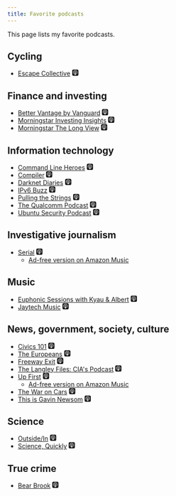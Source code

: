 ```yaml
---
title: Favorite podcasts
---
```

This page lists my favorite podcasts.

## Cycling

* [Escape Collective](https://escapecollective.com/podcasts/)
  [<svg xmlns="http://www.w3.org/2000/svg" width="1em" height="1em" viewBox="0 0 24 24"><path fill="currentColor" d="M5.34 0A5.33 5.33 0 0 0 0 5.34v13.32A5.33 5.33 0 0 0 5.34 24h13.32A5.33 5.33 0 0 0 24 18.66V5.34A5.33 5.33 0 0 0 18.66 0zm6.525 2.568c2.336 0 4.448.902 6.056 2.587c1.224 1.272 1.912 2.619 2.264 4.392c.12.59.12 2.2.007 2.864a8.5 8.5 0 0 1-3.24 5.296c-.608.46-2.096 1.261-2.336 1.261c-.088 0-.096-.091-.056-.46c.072-.592.144-.715.48-.856c.536-.224 1.448-.874 2.008-1.435a7.64 7.64 0 0 0 2.008-3.536c.208-.824.184-2.656-.048-3.504c-.728-2.696-2.928-4.792-5.624-5.352c-.784-.16-2.208-.16-3 0c-2.728.56-4.984 2.76-5.672 5.528c-.184.752-.184 2.584 0 3.336c.456 1.832 1.64 3.512 3.192 4.512c.304.2.672.408.824.472c.336.144.408.264.472.856c.04.36.03.464-.056.464c-.056 0-.464-.176-.896-.384l-.04-.03c-2.472-1.216-4.056-3.274-4.632-6.012c-.144-.706-.168-2.392-.03-3.04c.36-1.74 1.048-3.1 2.192-4.304c1.648-1.737 3.768-2.656 6.128-2.656zm.134 2.81c.409.004.803.04 1.106.106c2.784.62 4.76 3.408 4.376 6.174c-.152 1.114-.536 2.03-1.216 2.88c-.336.43-1.152 1.15-1.296 1.15c-.023 0-.048-.272-.048-.603v-.605l.416-.496c1.568-1.878 1.456-4.502-.256-6.224c-.664-.67-1.432-1.064-2.424-1.246c-.64-.118-.776-.118-1.448-.008c-1.02.167-1.81.562-2.512 1.256c-1.72 1.704-1.832 4.342-.264 6.222l.413.496v.608c0 .336-.027.608-.06.608c-.03 0-.264-.16-.512-.36l-.034-.011c-.832-.664-1.568-1.842-1.872-2.997c-.184-.698-.184-2.024.008-2.72c.504-1.878 1.888-3.335 3.808-4.019c.41-.145 1.133-.22 1.814-.211zm-.13 2.99c.31 0 .62.06.844.178a2.17 2.17 0 0 1 1.04 1.259c.464 1.578-1.208 2.96-2.72 2.254h-.015c-.712-.331-1.096-.956-1.104-1.77c0-.733.408-1.371 1.112-1.745c.224-.117.534-.176.844-.176zm-.011 4.728c.988-.004 1.706.349 1.97.97c.198.464.124 1.932-.218 4.302c-.232 1.656-.36 2.074-.68 2.356c-.44.39-1.064.498-1.656.288h-.003c-.716-.257-.87-.605-1.164-2.644c-.341-2.37-.416-3.838-.218-4.302c.262-.616.974-.966 1.97-.97z"/></svg>](https://podcasts.apple.com/us/podcast/escape-collective/id1655210692)

## Finance and investing

* [Better Vantage by Vanguard](https://corporate.vanguard.com/content/corporatesite/us/en/corp/better-vantage.html)
  [<svg xmlns="http://www.w3.org/2000/svg" width="1em" height="1em" viewBox="0 0 24 24"><path fill="currentColor" d="M5.34 0A5.33 5.33 0 0 0 0 5.34v13.32A5.33 5.33 0 0 0 5.34 24h13.32A5.33 5.33 0 0 0 24 18.66V5.34A5.33 5.33 0 0 0 18.66 0zm6.525 2.568c2.336 0 4.448.902 6.056 2.587c1.224 1.272 1.912 2.619 2.264 4.392c.12.59.12 2.2.007 2.864a8.5 8.5 0 0 1-3.24 5.296c-.608.46-2.096 1.261-2.336 1.261c-.088 0-.096-.091-.056-.46c.072-.592.144-.715.48-.856c.536-.224 1.448-.874 2.008-1.435a7.64 7.64 0 0 0 2.008-3.536c.208-.824.184-2.656-.048-3.504c-.728-2.696-2.928-4.792-5.624-5.352c-.784-.16-2.208-.16-3 0c-2.728.56-4.984 2.76-5.672 5.528c-.184.752-.184 2.584 0 3.336c.456 1.832 1.64 3.512 3.192 4.512c.304.2.672.408.824.472c.336.144.408.264.472.856c.04.36.03.464-.056.464c-.056 0-.464-.176-.896-.384l-.04-.03c-2.472-1.216-4.056-3.274-4.632-6.012c-.144-.706-.168-2.392-.03-3.04c.36-1.74 1.048-3.1 2.192-4.304c1.648-1.737 3.768-2.656 6.128-2.656zm.134 2.81c.409.004.803.04 1.106.106c2.784.62 4.76 3.408 4.376 6.174c-.152 1.114-.536 2.03-1.216 2.88c-.336.43-1.152 1.15-1.296 1.15c-.023 0-.048-.272-.048-.603v-.605l.416-.496c1.568-1.878 1.456-4.502-.256-6.224c-.664-.67-1.432-1.064-2.424-1.246c-.64-.118-.776-.118-1.448-.008c-1.02.167-1.81.562-2.512 1.256c-1.72 1.704-1.832 4.342-.264 6.222l.413.496v.608c0 .336-.027.608-.06.608c-.03 0-.264-.16-.512-.36l-.034-.011c-.832-.664-1.568-1.842-1.872-2.997c-.184-.698-.184-2.024.008-2.72c.504-1.878 1.888-3.335 3.808-4.019c.41-.145 1.133-.22 1.814-.211zm-.13 2.99c.31 0 .62.06.844.178a2.17 2.17 0 0 1 1.04 1.259c.464 1.578-1.208 2.96-2.72 2.254h-.015c-.712-.331-1.096-.956-1.104-1.77c0-.733.408-1.371 1.112-1.745c.224-.117.534-.176.844-.176zm-.011 4.728c.988-.004 1.706.349 1.97.97c.198.464.124 1.932-.218 4.302c-.232 1.656-.36 2.074-.68 2.356c-.44.39-1.064.498-1.656.288h-.003c-.716-.257-.87-.605-1.164-2.644c-.341-2.37-.416-3.838-.218-4.302c.262-.616.974-.966 1.97-.97z"/></svg>](https://podcasts.apple.com/us/podcast/better-vantage-by-vanguard/id1834163410)
* [Morningstar Investing Insights](https://www.morningstar.com/podcasts/investing-insights?cid=774&elqcampaignid=8406)
  [<svg xmlns="http://www.w3.org/2000/svg" width="1em" height="1em" viewBox="0 0 24 24"><path fill="currentColor" d="M5.34 0A5.33 5.33 0 0 0 0 5.34v13.32A5.33 5.33 0 0 0 5.34 24h13.32A5.33 5.33 0 0 0 24 18.66V5.34A5.33 5.33 0 0 0 18.66 0zm6.525 2.568c2.336 0 4.448.902 6.056 2.587c1.224 1.272 1.912 2.619 2.264 4.392c.12.59.12 2.2.007 2.864a8.5 8.5 0 0 1-3.24 5.296c-.608.46-2.096 1.261-2.336 1.261c-.088 0-.096-.091-.056-.46c.072-.592.144-.715.48-.856c.536-.224 1.448-.874 2.008-1.435a7.64 7.64 0 0 0 2.008-3.536c.208-.824.184-2.656-.048-3.504c-.728-2.696-2.928-4.792-5.624-5.352c-.784-.16-2.208-.16-3 0c-2.728.56-4.984 2.76-5.672 5.528c-.184.752-.184 2.584 0 3.336c.456 1.832 1.64 3.512 3.192 4.512c.304.2.672.408.824.472c.336.144.408.264.472.856c.04.36.03.464-.056.464c-.056 0-.464-.176-.896-.384l-.04-.03c-2.472-1.216-4.056-3.274-4.632-6.012c-.144-.706-.168-2.392-.03-3.04c.36-1.74 1.048-3.1 2.192-4.304c1.648-1.737 3.768-2.656 6.128-2.656zm.134 2.81c.409.004.803.04 1.106.106c2.784.62 4.76 3.408 4.376 6.174c-.152 1.114-.536 2.03-1.216 2.88c-.336.43-1.152 1.15-1.296 1.15c-.023 0-.048-.272-.048-.603v-.605l.416-.496c1.568-1.878 1.456-4.502-.256-6.224c-.664-.67-1.432-1.064-2.424-1.246c-.64-.118-.776-.118-1.448-.008c-1.02.167-1.81.562-2.512 1.256c-1.72 1.704-1.832 4.342-.264 6.222l.413.496v.608c0 .336-.027.608-.06.608c-.03 0-.264-.16-.512-.36l-.034-.011c-.832-.664-1.568-1.842-1.872-2.997c-.184-.698-.184-2.024.008-2.72c.504-1.878 1.888-3.335 3.808-4.019c.41-.145 1.133-.22 1.814-.211zm-.13 2.99c.31 0 .62.06.844.178a2.17 2.17 0 0 1 1.04 1.259c.464 1.578-1.208 2.96-2.72 2.254h-.015c-.712-.331-1.096-.956-1.104-1.77c0-.733.408-1.371 1.112-1.745c.224-.117.534-.176.844-.176zm-.011 4.728c.988-.004 1.706.349 1.97.97c.198.464.124 1.932-.218 4.302c-.232 1.656-.36 2.074-.68 2.356c-.44.39-1.064.498-1.656.288h-.003c-.716-.257-.87-.605-1.164-2.644c-.341-2.37-.416-3.838-.218-4.302c.262-.616.974-.966 1.97-.97z"/></svg>](https://podcasts.apple.com/us/podcast/investing-insights/id278128007)
* [Morningstar The Long View](https://www.morningstar.com/podcasts/the-long-view)
  [<svg xmlns="http://www.w3.org/2000/svg" width="1em" height="1em" viewBox="0 0 24 24"><path fill="currentColor" d="M5.34 0A5.33 5.33 0 0 0 0 5.34v13.32A5.33 5.33 0 0 0 5.34 24h13.32A5.33 5.33 0 0 0 24 18.66V5.34A5.33 5.33 0 0 0 18.66 0zm6.525 2.568c2.336 0 4.448.902 6.056 2.587c1.224 1.272 1.912 2.619 2.264 4.392c.12.59.12 2.2.007 2.864a8.5 8.5 0 0 1-3.24 5.296c-.608.46-2.096 1.261-2.336 1.261c-.088 0-.096-.091-.056-.46c.072-.592.144-.715.48-.856c.536-.224 1.448-.874 2.008-1.435a7.64 7.64 0 0 0 2.008-3.536c.208-.824.184-2.656-.048-3.504c-.728-2.696-2.928-4.792-5.624-5.352c-.784-.16-2.208-.16-3 0c-2.728.56-4.984 2.76-5.672 5.528c-.184.752-.184 2.584 0 3.336c.456 1.832 1.64 3.512 3.192 4.512c.304.2.672.408.824.472c.336.144.408.264.472.856c.04.36.03.464-.056.464c-.056 0-.464-.176-.896-.384l-.04-.03c-2.472-1.216-4.056-3.274-4.632-6.012c-.144-.706-.168-2.392-.03-3.04c.36-1.74 1.048-3.1 2.192-4.304c1.648-1.737 3.768-2.656 6.128-2.656zm.134 2.81c.409.004.803.04 1.106.106c2.784.62 4.76 3.408 4.376 6.174c-.152 1.114-.536 2.03-1.216 2.88c-.336.43-1.152 1.15-1.296 1.15c-.023 0-.048-.272-.048-.603v-.605l.416-.496c1.568-1.878 1.456-4.502-.256-6.224c-.664-.67-1.432-1.064-2.424-1.246c-.64-.118-.776-.118-1.448-.008c-1.02.167-1.81.562-2.512 1.256c-1.72 1.704-1.832 4.342-.264 6.222l.413.496v.608c0 .336-.027.608-.06.608c-.03 0-.264-.16-.512-.36l-.034-.011c-.832-.664-1.568-1.842-1.872-2.997c-.184-.698-.184-2.024.008-2.72c.504-1.878 1.888-3.335 3.808-4.019c.41-.145 1.133-.22 1.814-.211zm-.13 2.99c.31 0 .62.06.844.178a2.17 2.17 0 0 1 1.04 1.259c.464 1.578-1.208 2.96-2.72 2.254h-.015c-.712-.331-1.096-.956-1.104-1.77c0-.733.408-1.371 1.112-1.745c.224-.117.534-.176.844-.176zm-.011 4.728c.988-.004 1.706.349 1.97.97c.198.464.124 1.932-.218 4.302c-.232 1.656-.36 2.074-.68 2.356c-.44.39-1.064.498-1.656.288h-.003c-.716-.257-.87-.605-1.164-2.644c-.341-2.37-.416-3.838-.218-4.302c.262-.616.974-.966 1.97-.97z"/></svg>](https://podcasts.apple.com/us/podcast/the-long-view/id1462214964)

## Information technology

* [Command Line Heroes](https://www.redhat.com/en/command-line-heroes)
  [<svg xmlns="http://www.w3.org/2000/svg" width="1em" height="1em" viewBox="0 0 24 24"><path fill="currentColor" d="M5.34 0A5.33 5.33 0 0 0 0 5.34v13.32A5.33 5.33 0 0 0 5.34 24h13.32A5.33 5.33 0 0 0 24 18.66V5.34A5.33 5.33 0 0 0 18.66 0zm6.525 2.568c2.336 0 4.448.902 6.056 2.587c1.224 1.272 1.912 2.619 2.264 4.392c.12.59.12 2.2.007 2.864a8.5 8.5 0 0 1-3.24 5.296c-.608.46-2.096 1.261-2.336 1.261c-.088 0-.096-.091-.056-.46c.072-.592.144-.715.48-.856c.536-.224 1.448-.874 2.008-1.435a7.64 7.64 0 0 0 2.008-3.536c.208-.824.184-2.656-.048-3.504c-.728-2.696-2.928-4.792-5.624-5.352c-.784-.16-2.208-.16-3 0c-2.728.56-4.984 2.76-5.672 5.528c-.184.752-.184 2.584 0 3.336c.456 1.832 1.64 3.512 3.192 4.512c.304.2.672.408.824.472c.336.144.408.264.472.856c.04.36.03.464-.056.464c-.056 0-.464-.176-.896-.384l-.04-.03c-2.472-1.216-4.056-3.274-4.632-6.012c-.144-.706-.168-2.392-.03-3.04c.36-1.74 1.048-3.1 2.192-4.304c1.648-1.737 3.768-2.656 6.128-2.656zm.134 2.81c.409.004.803.04 1.106.106c2.784.62 4.76 3.408 4.376 6.174c-.152 1.114-.536 2.03-1.216 2.88c-.336.43-1.152 1.15-1.296 1.15c-.023 0-.048-.272-.048-.603v-.605l.416-.496c1.568-1.878 1.456-4.502-.256-6.224c-.664-.67-1.432-1.064-2.424-1.246c-.64-.118-.776-.118-1.448-.008c-1.02.167-1.81.562-2.512 1.256c-1.72 1.704-1.832 4.342-.264 6.222l.413.496v.608c0 .336-.027.608-.06.608c-.03 0-.264-.16-.512-.36l-.034-.011c-.832-.664-1.568-1.842-1.872-2.997c-.184-.698-.184-2.024.008-2.72c.504-1.878 1.888-3.335 3.808-4.019c.41-.145 1.133-.22 1.814-.211zm-.13 2.99c.31 0 .62.06.844.178a2.17 2.17 0 0 1 1.04 1.259c.464 1.578-1.208 2.96-2.72 2.254h-.015c-.712-.331-1.096-.956-1.104-1.77c0-.733.408-1.371 1.112-1.745c.224-.117.534-.176.844-.176zm-.011 4.728c.988-.004 1.706.349 1.97.97c.198.464.124 1.932-.218 4.302c-.232 1.656-.36 2.074-.68 2.356c-.44.39-1.064.498-1.656.288h-.003c-.716-.257-.87-.605-1.164-2.644c-.341-2.37-.416-3.838-.218-4.302c.262-.616.974-.966 1.97-.97z"/></svg>](https://podcasts.apple.com/us/podcast/command-line-heroes/id1319947289)
* [Compiler](https://www.redhat.com/en/compiler-podcast)
  [<svg xmlns="http://www.w3.org/2000/svg" width="1em" height="1em" viewBox="0 0 24 24"><path fill="currentColor" d="M5.34 0A5.33 5.33 0 0 0 0 5.34v13.32A5.33 5.33 0 0 0 5.34 24h13.32A5.33 5.33 0 0 0 24 18.66V5.34A5.33 5.33 0 0 0 18.66 0zm6.525 2.568c2.336 0 4.448.902 6.056 2.587c1.224 1.272 1.912 2.619 2.264 4.392c.12.59.12 2.2.007 2.864a8.5 8.5 0 0 1-3.24 5.296c-.608.46-2.096 1.261-2.336 1.261c-.088 0-.096-.091-.056-.46c.072-.592.144-.715.48-.856c.536-.224 1.448-.874 2.008-1.435a7.64 7.64 0 0 0 2.008-3.536c.208-.824.184-2.656-.048-3.504c-.728-2.696-2.928-4.792-5.624-5.352c-.784-.16-2.208-.16-3 0c-2.728.56-4.984 2.76-5.672 5.528c-.184.752-.184 2.584 0 3.336c.456 1.832 1.64 3.512 3.192 4.512c.304.2.672.408.824.472c.336.144.408.264.472.856c.04.36.03.464-.056.464c-.056 0-.464-.176-.896-.384l-.04-.03c-2.472-1.216-4.056-3.274-4.632-6.012c-.144-.706-.168-2.392-.03-3.04c.36-1.74 1.048-3.1 2.192-4.304c1.648-1.737 3.768-2.656 6.128-2.656zm.134 2.81c.409.004.803.04 1.106.106c2.784.62 4.76 3.408 4.376 6.174c-.152 1.114-.536 2.03-1.216 2.88c-.336.43-1.152 1.15-1.296 1.15c-.023 0-.048-.272-.048-.603v-.605l.416-.496c1.568-1.878 1.456-4.502-.256-6.224c-.664-.67-1.432-1.064-2.424-1.246c-.64-.118-.776-.118-1.448-.008c-1.02.167-1.81.562-2.512 1.256c-1.72 1.704-1.832 4.342-.264 6.222l.413.496v.608c0 .336-.027.608-.06.608c-.03 0-.264-.16-.512-.36l-.034-.011c-.832-.664-1.568-1.842-1.872-2.997c-.184-.698-.184-2.024.008-2.72c.504-1.878 1.888-3.335 3.808-4.019c.41-.145 1.133-.22 1.814-.211zm-.13 2.99c.31 0 .62.06.844.178a2.17 2.17 0 0 1 1.04 1.259c.464 1.578-1.208 2.96-2.72 2.254h-.015c-.712-.331-1.096-.956-1.104-1.77c0-.733.408-1.371 1.112-1.745c.224-.117.534-.176.844-.176zm-.011 4.728c.988-.004 1.706.349 1.97.97c.198.464.124 1.932-.218 4.302c-.232 1.656-.36 2.074-.68 2.356c-.44.39-1.064.498-1.656.288h-.003c-.716-.257-.87-.605-1.164-2.644c-.341-2.37-.416-3.838-.218-4.302c.262-.616.974-.966 1.97-.97z"/></svg>](https://podcasts.apple.com/us/podcast/compiler/id1562891343)
* [Darknet Diaries](https://darknetdiaries.com/)
  [<svg xmlns="http://www.w3.org/2000/svg" width="1em" height="1em" viewBox="0 0 24 24"><path fill="currentColor" d="M5.34 0A5.33 5.33 0 0 0 0 5.34v13.32A5.33 5.33 0 0 0 5.34 24h13.32A5.33 5.33 0 0 0 24 18.66V5.34A5.33 5.33 0 0 0 18.66 0zm6.525 2.568c2.336 0 4.448.902 6.056 2.587c1.224 1.272 1.912 2.619 2.264 4.392c.12.59.12 2.2.007 2.864a8.5 8.5 0 0 1-3.24 5.296c-.608.46-2.096 1.261-2.336 1.261c-.088 0-.096-.091-.056-.46c.072-.592.144-.715.48-.856c.536-.224 1.448-.874 2.008-1.435a7.64 7.64 0 0 0 2.008-3.536c.208-.824.184-2.656-.048-3.504c-.728-2.696-2.928-4.792-5.624-5.352c-.784-.16-2.208-.16-3 0c-2.728.56-4.984 2.76-5.672 5.528c-.184.752-.184 2.584 0 3.336c.456 1.832 1.64 3.512 3.192 4.512c.304.2.672.408.824.472c.336.144.408.264.472.856c.04.36.03.464-.056.464c-.056 0-.464-.176-.896-.384l-.04-.03c-2.472-1.216-4.056-3.274-4.632-6.012c-.144-.706-.168-2.392-.03-3.04c.36-1.74 1.048-3.1 2.192-4.304c1.648-1.737 3.768-2.656 6.128-2.656zm.134 2.81c.409.004.803.04 1.106.106c2.784.62 4.76 3.408 4.376 6.174c-.152 1.114-.536 2.03-1.216 2.88c-.336.43-1.152 1.15-1.296 1.15c-.023 0-.048-.272-.048-.603v-.605l.416-.496c1.568-1.878 1.456-4.502-.256-6.224c-.664-.67-1.432-1.064-2.424-1.246c-.64-.118-.776-.118-1.448-.008c-1.02.167-1.81.562-2.512 1.256c-1.72 1.704-1.832 4.342-.264 6.222l.413.496v.608c0 .336-.027.608-.06.608c-.03 0-.264-.16-.512-.36l-.034-.011c-.832-.664-1.568-1.842-1.872-2.997c-.184-.698-.184-2.024.008-2.72c.504-1.878 1.888-3.335 3.808-4.019c.41-.145 1.133-.22 1.814-.211zm-.13 2.99c.31 0 .62.06.844.178a2.17 2.17 0 0 1 1.04 1.259c.464 1.578-1.208 2.96-2.72 2.254h-.015c-.712-.331-1.096-.956-1.104-1.77c0-.733.408-1.371 1.112-1.745c.224-.117.534-.176.844-.176zm-.011 4.728c.988-.004 1.706.349 1.97.97c.198.464.124 1.932-.218 4.302c-.232 1.656-.36 2.074-.68 2.356c-.44.39-1.064.498-1.656.288h-.003c-.716-.257-.87-.605-1.164-2.644c-.341-2.37-.416-3.838-.218-4.302c.262-.616.974-.966 1.97-.97z"/></svg>](https://podcasts.apple.com/us/podcast/darknet-diaries/id1296350485)
* [IPv6 Buzz](https://packetpushers.net/podcast/ipv6-buzz/)
  [<svg xmlns="http://www.w3.org/2000/svg" width="1em" height="1em" viewBox="0 0 24 24"><path fill="currentColor" d="M5.34 0A5.33 5.33 0 0 0 0 5.34v13.32A5.33 5.33 0 0 0 5.34 24h13.32A5.33 5.33 0 0 0 24 18.66V5.34A5.33 5.33 0 0 0 18.66 0zm6.525 2.568c2.336 0 4.448.902 6.056 2.587c1.224 1.272 1.912 2.619 2.264 4.392c.12.59.12 2.2.007 2.864a8.5 8.5 0 0 1-3.24 5.296c-.608.46-2.096 1.261-2.336 1.261c-.088 0-.096-.091-.056-.46c.072-.592.144-.715.48-.856c.536-.224 1.448-.874 2.008-1.435a7.64 7.64 0 0 0 2.008-3.536c.208-.824.184-2.656-.048-3.504c-.728-2.696-2.928-4.792-5.624-5.352c-.784-.16-2.208-.16-3 0c-2.728.56-4.984 2.76-5.672 5.528c-.184.752-.184 2.584 0 3.336c.456 1.832 1.64 3.512 3.192 4.512c.304.2.672.408.824.472c.336.144.408.264.472.856c.04.36.03.464-.056.464c-.056 0-.464-.176-.896-.384l-.04-.03c-2.472-1.216-4.056-3.274-4.632-6.012c-.144-.706-.168-2.392-.03-3.04c.36-1.74 1.048-3.1 2.192-4.304c1.648-1.737 3.768-2.656 6.128-2.656zm.134 2.81c.409.004.803.04 1.106.106c2.784.62 4.76 3.408 4.376 6.174c-.152 1.114-.536 2.03-1.216 2.88c-.336.43-1.152 1.15-1.296 1.15c-.023 0-.048-.272-.048-.603v-.605l.416-.496c1.568-1.878 1.456-4.502-.256-6.224c-.664-.67-1.432-1.064-2.424-1.246c-.64-.118-.776-.118-1.448-.008c-1.02.167-1.81.562-2.512 1.256c-1.72 1.704-1.832 4.342-.264 6.222l.413.496v.608c0 .336-.027.608-.06.608c-.03 0-.264-.16-.512-.36l-.034-.011c-.832-.664-1.568-1.842-1.872-2.997c-.184-.698-.184-2.024.008-2.72c.504-1.878 1.888-3.335 3.808-4.019c.41-.145 1.133-.22 1.814-.211zm-.13 2.99c.31 0 .62.06.844.178a2.17 2.17 0 0 1 1.04 1.259c.464 1.578-1.208 2.96-2.72 2.254h-.015c-.712-.331-1.096-.956-1.104-1.77c0-.733.408-1.371 1.112-1.745c.224-.117.534-.176.844-.176zm-.011 4.728c.988-.004 1.706.349 1.97.97c.198.464.124 1.932-.218 4.302c-.232 1.656-.36 2.074-.68 2.356c-.44.39-1.064.498-1.656.288h-.003c-.716-.257-.87-.605-1.164-2.644c-.341-2.37-.416-3.838-.218-4.302c.262-.616.974-.966 1.97-.97z"/></svg>](https://podcasts.apple.com/us/podcast/ipv6-buzz/id1427803774)
* [Pulling the Strings](https://www.puppet.com/resources/podcasts)
  [<svg xmlns="http://www.w3.org/2000/svg" width="1em" height="1em" viewBox="0 0 24 24"><path fill="currentColor" d="M5.34 0A5.33 5.33 0 0 0 0 5.34v13.32A5.33 5.33 0 0 0 5.34 24h13.32A5.33 5.33 0 0 0 24 18.66V5.34A5.33 5.33 0 0 0 18.66 0zm6.525 2.568c2.336 0 4.448.902 6.056 2.587c1.224 1.272 1.912 2.619 2.264 4.392c.12.59.12 2.2.007 2.864a8.5 8.5 0 0 1-3.24 5.296c-.608.46-2.096 1.261-2.336 1.261c-.088 0-.096-.091-.056-.46c.072-.592.144-.715.48-.856c.536-.224 1.448-.874 2.008-1.435a7.64 7.64 0 0 0 2.008-3.536c.208-.824.184-2.656-.048-3.504c-.728-2.696-2.928-4.792-5.624-5.352c-.784-.16-2.208-.16-3 0c-2.728.56-4.984 2.76-5.672 5.528c-.184.752-.184 2.584 0 3.336c.456 1.832 1.64 3.512 3.192 4.512c.304.2.672.408.824.472c.336.144.408.264.472.856c.04.36.03.464-.056.464c-.056 0-.464-.176-.896-.384l-.04-.03c-2.472-1.216-4.056-3.274-4.632-6.012c-.144-.706-.168-2.392-.03-3.04c.36-1.74 1.048-3.1 2.192-4.304c1.648-1.737 3.768-2.656 6.128-2.656zm.134 2.81c.409.004.803.04 1.106.106c2.784.62 4.76 3.408 4.376 6.174c-.152 1.114-.536 2.03-1.216 2.88c-.336.43-1.152 1.15-1.296 1.15c-.023 0-.048-.272-.048-.603v-.605l.416-.496c1.568-1.878 1.456-4.502-.256-6.224c-.664-.67-1.432-1.064-2.424-1.246c-.64-.118-.776-.118-1.448-.008c-1.02.167-1.81.562-2.512 1.256c-1.72 1.704-1.832 4.342-.264 6.222l.413.496v.608c0 .336-.027.608-.06.608c-.03 0-.264-.16-.512-.36l-.034-.011c-.832-.664-1.568-1.842-1.872-2.997c-.184-.698-.184-2.024.008-2.72c.504-1.878 1.888-3.335 3.808-4.019c.41-.145 1.133-.22 1.814-.211zm-.13 2.99c.31 0 .62.06.844.178a2.17 2.17 0 0 1 1.04 1.259c.464 1.578-1.208 2.96-2.72 2.254h-.015c-.712-.331-1.096-.956-1.104-1.77c0-.733.408-1.371 1.112-1.745c.224-.117.534-.176.844-.176zm-.011 4.728c.988-.004 1.706.349 1.97.97c.198.464.124 1.932-.218 4.302c-.232 1.656-.36 2.074-.68 2.356c-.44.39-1.064.498-1.656.288h-.003c-.716-.257-.87-.605-1.164-2.644c-.341-2.37-.416-3.838-.218-4.302c.262-.616.974-.966 1.97-.97z"/></svg>](https://podcasts.apple.com/us/podcast/pulling-the-strings/id546792095)
* [The Qualcomm Podcast](https://www.qualcomm.com/news/podcast)
  [<svg xmlns="http://www.w3.org/2000/svg" width="1em" height="1em" viewBox="0 0 24 24"><path fill="currentColor" d="M5.34 0A5.33 5.33 0 0 0 0 5.34v13.32A5.33 5.33 0 0 0 5.34 24h13.32A5.33 5.33 0 0 0 24 18.66V5.34A5.33 5.33 0 0 0 18.66 0zm6.525 2.568c2.336 0 4.448.902 6.056 2.587c1.224 1.272 1.912 2.619 2.264 4.392c.12.59.12 2.2.007 2.864a8.5 8.5 0 0 1-3.24 5.296c-.608.46-2.096 1.261-2.336 1.261c-.088 0-.096-.091-.056-.46c.072-.592.144-.715.48-.856c.536-.224 1.448-.874 2.008-1.435a7.64 7.64 0 0 0 2.008-3.536c.208-.824.184-2.656-.048-3.504c-.728-2.696-2.928-4.792-5.624-5.352c-.784-.16-2.208-.16-3 0c-2.728.56-4.984 2.76-5.672 5.528c-.184.752-.184 2.584 0 3.336c.456 1.832 1.64 3.512 3.192 4.512c.304.2.672.408.824.472c.336.144.408.264.472.856c.04.36.03.464-.056.464c-.056 0-.464-.176-.896-.384l-.04-.03c-2.472-1.216-4.056-3.274-4.632-6.012c-.144-.706-.168-2.392-.03-3.04c.36-1.74 1.048-3.1 2.192-4.304c1.648-1.737 3.768-2.656 6.128-2.656zm.134 2.81c.409.004.803.04 1.106.106c2.784.62 4.76 3.408 4.376 6.174c-.152 1.114-.536 2.03-1.216 2.88c-.336.43-1.152 1.15-1.296 1.15c-.023 0-.048-.272-.048-.603v-.605l.416-.496c1.568-1.878 1.456-4.502-.256-6.224c-.664-.67-1.432-1.064-2.424-1.246c-.64-.118-.776-.118-1.448-.008c-1.02.167-1.81.562-2.512 1.256c-1.72 1.704-1.832 4.342-.264 6.222l.413.496v.608c0 .336-.027.608-.06.608c-.03 0-.264-.16-.512-.36l-.034-.011c-.832-.664-1.568-1.842-1.872-2.997c-.184-.698-.184-2.024.008-2.72c.504-1.878 1.888-3.335 3.808-4.019c.41-.145 1.133-.22 1.814-.211zm-.13 2.99c.31 0 .62.06.844.178a2.17 2.17 0 0 1 1.04 1.259c.464 1.578-1.208 2.96-2.72 2.254h-.015c-.712-.331-1.096-.956-1.104-1.77c0-.733.408-1.371 1.112-1.745c.224-.117.534-.176.844-.176zm-.011 4.728c.988-.004 1.706.349 1.97.97c.198.464.124 1.932-.218 4.302c-.232 1.656-.36 2.074-.68 2.356c-.44.39-1.064.498-1.656.288h-.003c-.716-.257-.87-.605-1.164-2.644c-.341-2.37-.416-3.838-.218-4.302c.262-.616.974-.966 1.97-.97z"/></svg>](https://podcasts.apple.com/us/podcast/qualcomm-podcast/id1273474251)
* [Ubuntu Security Podcast](https://ubuntusecuritypodcast.org/)
  [<svg xmlns="http://www.w3.org/2000/svg" width="1em" height="1em" viewBox="0 0 24 24"><path fill="currentColor" d="M5.34 0A5.33 5.33 0 0 0 0 5.34v13.32A5.33 5.33 0 0 0 5.34 24h13.32A5.33 5.33 0 0 0 24 18.66V5.34A5.33 5.33 0 0 0 18.66 0zm6.525 2.568c2.336 0 4.448.902 6.056 2.587c1.224 1.272 1.912 2.619 2.264 4.392c.12.59.12 2.2.007 2.864a8.5 8.5 0 0 1-3.24 5.296c-.608.46-2.096 1.261-2.336 1.261c-.088 0-.096-.091-.056-.46c.072-.592.144-.715.48-.856c.536-.224 1.448-.874 2.008-1.435a7.64 7.64 0 0 0 2.008-3.536c.208-.824.184-2.656-.048-3.504c-.728-2.696-2.928-4.792-5.624-5.352c-.784-.16-2.208-.16-3 0c-2.728.56-4.984 2.76-5.672 5.528c-.184.752-.184 2.584 0 3.336c.456 1.832 1.64 3.512 3.192 4.512c.304.2.672.408.824.472c.336.144.408.264.472.856c.04.36.03.464-.056.464c-.056 0-.464-.176-.896-.384l-.04-.03c-2.472-1.216-4.056-3.274-4.632-6.012c-.144-.706-.168-2.392-.03-3.04c.36-1.74 1.048-3.1 2.192-4.304c1.648-1.737 3.768-2.656 6.128-2.656zm.134 2.81c.409.004.803.04 1.106.106c2.784.62 4.76 3.408 4.376 6.174c-.152 1.114-.536 2.03-1.216 2.88c-.336.43-1.152 1.15-1.296 1.15c-.023 0-.048-.272-.048-.603v-.605l.416-.496c1.568-1.878 1.456-4.502-.256-6.224c-.664-.67-1.432-1.064-2.424-1.246c-.64-.118-.776-.118-1.448-.008c-1.02.167-1.81.562-2.512 1.256c-1.72 1.704-1.832 4.342-.264 6.222l.413.496v.608c0 .336-.027.608-.06.608c-.03 0-.264-.16-.512-.36l-.034-.011c-.832-.664-1.568-1.842-1.872-2.997c-.184-.698-.184-2.024.008-2.72c.504-1.878 1.888-3.335 3.808-4.019c.41-.145 1.133-.22 1.814-.211zm-.13 2.99c.31 0 .62.06.844.178a2.17 2.17 0 0 1 1.04 1.259c.464 1.578-1.208 2.96-2.72 2.254h-.015c-.712-.331-1.096-.956-1.104-1.77c0-.733.408-1.371 1.112-1.745c.224-.117.534-.176.844-.176zm-.011 4.728c.988-.004 1.706.349 1.97.97c.198.464.124 1.932-.218 4.302c-.232 1.656-.36 2.074-.68 2.356c-.44.39-1.064.498-1.656.288h-.003c-.716-.257-.87-.605-1.164-2.644c-.341-2.37-.416-3.838-.218-4.302c.262-.616.974-.966 1.97-.97z"/></svg>](https://podcasts.apple.com/us/podcast/ubuntu-security-podcast/id1429360004)

## Investigative journalism

* [Serial](https://en.wikipedia.org/wiki/Serial_(podcast))
  [<svg xmlns="http://www.w3.org/2000/svg" width="1em" height="1em" viewBox="0 0 24 24"><path fill="currentColor" d="M5.34 0A5.33 5.33 0 0 0 0 5.34v13.32A5.33 5.33 0 0 0 5.34 24h13.32A5.33 5.33 0 0 0 24 18.66V5.34A5.33 5.33 0 0 0 18.66 0zm6.525 2.568c2.336 0 4.448.902 6.056 2.587c1.224 1.272 1.912 2.619 2.264 4.392c.12.59.12 2.2.007 2.864a8.5 8.5 0 0 1-3.24 5.296c-.608.46-2.096 1.261-2.336 1.261c-.088 0-.096-.091-.056-.46c.072-.592.144-.715.48-.856c.536-.224 1.448-.874 2.008-1.435a7.64 7.64 0 0 0 2.008-3.536c.208-.824.184-2.656-.048-3.504c-.728-2.696-2.928-4.792-5.624-5.352c-.784-.16-2.208-.16-3 0c-2.728.56-4.984 2.76-5.672 5.528c-.184.752-.184 2.584 0 3.336c.456 1.832 1.64 3.512 3.192 4.512c.304.2.672.408.824.472c.336.144.408.264.472.856c.04.36.03.464-.056.464c-.056 0-.464-.176-.896-.384l-.04-.03c-2.472-1.216-4.056-3.274-4.632-6.012c-.144-.706-.168-2.392-.03-3.04c.36-1.74 1.048-3.1 2.192-4.304c1.648-1.737 3.768-2.656 6.128-2.656zm.134 2.81c.409.004.803.04 1.106.106c2.784.62 4.76 3.408 4.376 6.174c-.152 1.114-.536 2.03-1.216 2.88c-.336.43-1.152 1.15-1.296 1.15c-.023 0-.048-.272-.048-.603v-.605l.416-.496c1.568-1.878 1.456-4.502-.256-6.224c-.664-.67-1.432-1.064-2.424-1.246c-.64-.118-.776-.118-1.448-.008c-1.02.167-1.81.562-2.512 1.256c-1.72 1.704-1.832 4.342-.264 6.222l.413.496v.608c0 .336-.027.608-.06.608c-.03 0-.264-.16-.512-.36l-.034-.011c-.832-.664-1.568-1.842-1.872-2.997c-.184-.698-.184-2.024.008-2.72c.504-1.878 1.888-3.335 3.808-4.019c.41-.145 1.133-.22 1.814-.211zm-.13 2.99c.31 0 .62.06.844.178a2.17 2.17 0 0 1 1.04 1.259c.464 1.578-1.208 2.96-2.72 2.254h-.015c-.712-.331-1.096-.956-1.104-1.77c0-.733.408-1.371 1.112-1.745c.224-.117.534-.176.844-.176zm-.011 4.728c.988-.004 1.706.349 1.97.97c.198.464.124 1.932-.218 4.302c-.232 1.656-.36 2.074-.68 2.356c-.44.39-1.064.498-1.656.288h-.003c-.716-.257-.87-.605-1.164-2.644c-.341-2.37-.416-3.838-.218-4.302c.262-.616.974-.966 1.97-.97z"/></svg>](https://podcasts.apple.com/us/podcast/serial/id917918570)
  * [Ad-free version on Amazon Music](https://music.amazon.com/podcasts/d1022069-8863-42f3-823e-857fd8a7b616/serial)

## Music

* [Euphonic Sessions with Kyau & Albert](http://www.kyauandalbert.com/)
  [<svg xmlns="http://www.w3.org/2000/svg" width="1em" height="1em" viewBox="0 0 24 24"><path fill="currentColor" d="M5.34 0A5.33 5.33 0 0 0 0 5.34v13.32A5.33 5.33 0 0 0 5.34 24h13.32A5.33 5.33 0 0 0 24 18.66V5.34A5.33 5.33 0 0 0 18.66 0zm6.525 2.568c2.336 0 4.448.902 6.056 2.587c1.224 1.272 1.912 2.619 2.264 4.392c.12.59.12 2.2.007 2.864a8.5 8.5 0 0 1-3.24 5.296c-.608.46-2.096 1.261-2.336 1.261c-.088 0-.096-.091-.056-.46c.072-.592.144-.715.48-.856c.536-.224 1.448-.874 2.008-1.435a7.64 7.64 0 0 0 2.008-3.536c.208-.824.184-2.656-.048-3.504c-.728-2.696-2.928-4.792-5.624-5.352c-.784-.16-2.208-.16-3 0c-2.728.56-4.984 2.76-5.672 5.528c-.184.752-.184 2.584 0 3.336c.456 1.832 1.64 3.512 3.192 4.512c.304.2.672.408.824.472c.336.144.408.264.472.856c.04.36.03.464-.056.464c-.056 0-.464-.176-.896-.384l-.04-.03c-2.472-1.216-4.056-3.274-4.632-6.012c-.144-.706-.168-2.392-.03-3.04c.36-1.74 1.048-3.1 2.192-4.304c1.648-1.737 3.768-2.656 6.128-2.656zm.134 2.81c.409.004.803.04 1.106.106c2.784.62 4.76 3.408 4.376 6.174c-.152 1.114-.536 2.03-1.216 2.88c-.336.43-1.152 1.15-1.296 1.15c-.023 0-.048-.272-.048-.603v-.605l.416-.496c1.568-1.878 1.456-4.502-.256-6.224c-.664-.67-1.432-1.064-2.424-1.246c-.64-.118-.776-.118-1.448-.008c-1.02.167-1.81.562-2.512 1.256c-1.72 1.704-1.832 4.342-.264 6.222l.413.496v.608c0 .336-.027.608-.06.608c-.03 0-.264-.16-.512-.36l-.034-.011c-.832-.664-1.568-1.842-1.872-2.997c-.184-.698-.184-2.024.008-2.72c.504-1.878 1.888-3.335 3.808-4.019c.41-.145 1.133-.22 1.814-.211zm-.13 2.99c.31 0 .62.06.844.178a2.17 2.17 0 0 1 1.04 1.259c.464 1.578-1.208 2.96-2.72 2.254h-.015c-.712-.331-1.096-.956-1.104-1.77c0-.733.408-1.371 1.112-1.745c.224-.117.534-.176.844-.176zm-.011 4.728c.988-.004 1.706.349 1.97.97c.198.464.124 1.932-.218 4.302c-.232 1.656-.36 2.074-.68 2.356c-.44.39-1.064.498-1.656.288h-.003c-.716-.257-.87-.605-1.164-2.644c-.341-2.37-.416-3.838-.218-4.302c.262-.616.974-.966 1.97-.97z"/></svg>](https://podcasts.apple.com/us/podcast/euphonic-sessions-with-kyau-albert/id296499169)
* [Jaytech Music](https://www.jaytechmusic.com/podcast)
  [<svg xmlns="http://www.w3.org/2000/svg" width="1em" height="1em" viewBox="0 0 24 24"><path fill="currentColor" d="M5.34 0A5.33 5.33 0 0 0 0 5.34v13.32A5.33 5.33 0 0 0 5.34 24h13.32A5.33 5.33 0 0 0 24 18.66V5.34A5.33 5.33 0 0 0 18.66 0zm6.525 2.568c2.336 0 4.448.902 6.056 2.587c1.224 1.272 1.912 2.619 2.264 4.392c.12.59.12 2.2.007 2.864a8.5 8.5 0 0 1-3.24 5.296c-.608.46-2.096 1.261-2.336 1.261c-.088 0-.096-.091-.056-.46c.072-.592.144-.715.48-.856c.536-.224 1.448-.874 2.008-1.435a7.64 7.64 0 0 0 2.008-3.536c.208-.824.184-2.656-.048-3.504c-.728-2.696-2.928-4.792-5.624-5.352c-.784-.16-2.208-.16-3 0c-2.728.56-4.984 2.76-5.672 5.528c-.184.752-.184 2.584 0 3.336c.456 1.832 1.64 3.512 3.192 4.512c.304.2.672.408.824.472c.336.144.408.264.472.856c.04.36.03.464-.056.464c-.056 0-.464-.176-.896-.384l-.04-.03c-2.472-1.216-4.056-3.274-4.632-6.012c-.144-.706-.168-2.392-.03-3.04c.36-1.74 1.048-3.1 2.192-4.304c1.648-1.737 3.768-2.656 6.128-2.656zm.134 2.81c.409.004.803.04 1.106.106c2.784.62 4.76 3.408 4.376 6.174c-.152 1.114-.536 2.03-1.216 2.88c-.336.43-1.152 1.15-1.296 1.15c-.023 0-.048-.272-.048-.603v-.605l.416-.496c1.568-1.878 1.456-4.502-.256-6.224c-.664-.67-1.432-1.064-2.424-1.246c-.64-.118-.776-.118-1.448-.008c-1.02.167-1.81.562-2.512 1.256c-1.72 1.704-1.832 4.342-.264 6.222l.413.496v.608c0 .336-.027.608-.06.608c-.03 0-.264-.16-.512-.36l-.034-.011c-.832-.664-1.568-1.842-1.872-2.997c-.184-.698-.184-2.024.008-2.72c.504-1.878 1.888-3.335 3.808-4.019c.41-.145 1.133-.22 1.814-.211zm-.13 2.99c.31 0 .62.06.844.178a2.17 2.17 0 0 1 1.04 1.259c.464 1.578-1.208 2.96-2.72 2.254h-.015c-.712-.331-1.096-.956-1.104-1.77c0-.733.408-1.371 1.112-1.745c.224-.117.534-.176.844-.176zm-.011 4.728c.988-.004 1.706.349 1.97.97c.198.464.124 1.932-.218 4.302c-.232 1.656-.36 2.074-.68 2.356c-.44.39-1.064.498-1.656.288h-.003c-.716-.257-.87-.605-1.164-2.644c-.341-2.37-.416-3.838-.218-4.302c.262-.616.974-.966 1.97-.97z"/></svg>](https://podcasts.apple.com/us/podcast/jaytech-music-podcast/id596346899)

## News, government, society, culture

* [Civics 101](https://www.civics101podcast.org/)
  [<svg xmlns="http://www.w3.org/2000/svg" width="1em" height="1em" viewBox="0 0 24 24"><path fill="currentColor" d="M5.34 0A5.33 5.33 0 0 0 0 5.34v13.32A5.33 5.33 0 0 0 5.34 24h13.32A5.33 5.33 0 0 0 24 18.66V5.34A5.33 5.33 0 0 0 18.66 0zm6.525 2.568c2.336 0 4.448.902 6.056 2.587c1.224 1.272 1.912 2.619 2.264 4.392c.12.59.12 2.2.007 2.864a8.5 8.5 0 0 1-3.24 5.296c-.608.46-2.096 1.261-2.336 1.261c-.088 0-.096-.091-.056-.46c.072-.592.144-.715.48-.856c.536-.224 1.448-.874 2.008-1.435a7.64 7.64 0 0 0 2.008-3.536c.208-.824.184-2.656-.048-3.504c-.728-2.696-2.928-4.792-5.624-5.352c-.784-.16-2.208-.16-3 0c-2.728.56-4.984 2.76-5.672 5.528c-.184.752-.184 2.584 0 3.336c.456 1.832 1.64 3.512 3.192 4.512c.304.2.672.408.824.472c.336.144.408.264.472.856c.04.36.03.464-.056.464c-.056 0-.464-.176-.896-.384l-.04-.03c-2.472-1.216-4.056-3.274-4.632-6.012c-.144-.706-.168-2.392-.03-3.04c.36-1.74 1.048-3.1 2.192-4.304c1.648-1.737 3.768-2.656 6.128-2.656zm.134 2.81c.409.004.803.04 1.106.106c2.784.62 4.76 3.408 4.376 6.174c-.152 1.114-.536 2.03-1.216 2.88c-.336.43-1.152 1.15-1.296 1.15c-.023 0-.048-.272-.048-.603v-.605l.416-.496c1.568-1.878 1.456-4.502-.256-6.224c-.664-.67-1.432-1.064-2.424-1.246c-.64-.118-.776-.118-1.448-.008c-1.02.167-1.81.562-2.512 1.256c-1.72 1.704-1.832 4.342-.264 6.222l.413.496v.608c0 .336-.027.608-.06.608c-.03 0-.264-.16-.512-.36l-.034-.011c-.832-.664-1.568-1.842-1.872-2.997c-.184-.698-.184-2.024.008-2.72c.504-1.878 1.888-3.335 3.808-4.019c.41-.145 1.133-.22 1.814-.211zm-.13 2.99c.31 0 .62.06.844.178a2.17 2.17 0 0 1 1.04 1.259c.464 1.578-1.208 2.96-2.72 2.254h-.015c-.712-.331-1.096-.956-1.104-1.77c0-.733.408-1.371 1.112-1.745c.224-.117.534-.176.844-.176zm-.011 4.728c.988-.004 1.706.349 1.97.97c.198.464.124 1.932-.218 4.302c-.232 1.656-.36 2.074-.68 2.356c-.44.39-1.064.498-1.656.288h-.003c-.716-.257-.87-.605-1.164-2.644c-.341-2.37-.416-3.838-.218-4.302c.262-.616.974-.966 1.97-.97z"/></svg>](https://podcasts.apple.com/us/podcast/civics-101/id1195657423)
* [The Europeans](https://europeanspodcast.com/)
  [<svg xmlns="http://www.w3.org/2000/svg" width="1em" height="1em" viewBox="0 0 24 24"><path fill="currentColor" d="M5.34 0A5.33 5.33 0 0 0 0 5.34v13.32A5.33 5.33 0 0 0 5.34 24h13.32A5.33 5.33 0 0 0 24 18.66V5.34A5.33 5.33 0 0 0 18.66 0zm6.525 2.568c2.336 0 4.448.902 6.056 2.587c1.224 1.272 1.912 2.619 2.264 4.392c.12.59.12 2.2.007 2.864a8.5 8.5 0 0 1-3.24 5.296c-.608.46-2.096 1.261-2.336 1.261c-.088 0-.096-.091-.056-.46c.072-.592.144-.715.48-.856c.536-.224 1.448-.874 2.008-1.435a7.64 7.64 0 0 0 2.008-3.536c.208-.824.184-2.656-.048-3.504c-.728-2.696-2.928-4.792-5.624-5.352c-.784-.16-2.208-.16-3 0c-2.728.56-4.984 2.76-5.672 5.528c-.184.752-.184 2.584 0 3.336c.456 1.832 1.64 3.512 3.192 4.512c.304.2.672.408.824.472c.336.144.408.264.472.856c.04.36.03.464-.056.464c-.056 0-.464-.176-.896-.384l-.04-.03c-2.472-1.216-4.056-3.274-4.632-6.012c-.144-.706-.168-2.392-.03-3.04c.36-1.74 1.048-3.1 2.192-4.304c1.648-1.737 3.768-2.656 6.128-2.656zm.134 2.81c.409.004.803.04 1.106.106c2.784.62 4.76 3.408 4.376 6.174c-.152 1.114-.536 2.03-1.216 2.88c-.336.43-1.152 1.15-1.296 1.15c-.023 0-.048-.272-.048-.603v-.605l.416-.496c1.568-1.878 1.456-4.502-.256-6.224c-.664-.67-1.432-1.064-2.424-1.246c-.64-.118-.776-.118-1.448-.008c-1.02.167-1.81.562-2.512 1.256c-1.72 1.704-1.832 4.342-.264 6.222l.413.496v.608c0 .336-.027.608-.06.608c-.03 0-.264-.16-.512-.36l-.034-.011c-.832-.664-1.568-1.842-1.872-2.997c-.184-.698-.184-2.024.008-2.72c.504-1.878 1.888-3.335 3.808-4.019c.41-.145 1.133-.22 1.814-.211zm-.13 2.99c.31 0 .62.06.844.178a2.17 2.17 0 0 1 1.04 1.259c.464 1.578-1.208 2.96-2.72 2.254h-.015c-.712-.331-1.096-.956-1.104-1.77c0-.733.408-1.371 1.112-1.745c.224-.117.534-.176.844-.176zm-.011 4.728c.988-.004 1.706.349 1.97.97c.198.464.124 1.932-.218 4.302c-.232 1.656-.36 2.074-.68 2.356c-.44.39-1.064.498-1.656.288h-.003c-.716-.257-.87-.605-1.164-2.644c-.341-2.37-.416-3.838-.218-4.302c.262-.616.974-.966 1.97-.97z"/></svg>](https://podcasts.apple.com/us/podcast/the-europeans/id1315776736)
* [Freeway Exit](https://www.kpbs.org/podcasts/freeway-exit)
  [<svg xmlns="http://www.w3.org/2000/svg" width="1em" height="1em" viewBox="0 0 24 24"><path fill="currentColor" d="M5.34 0A5.33 5.33 0 0 0 0 5.34v13.32A5.33 5.33 0 0 0 5.34 24h13.32A5.33 5.33 0 0 0 24 18.66V5.34A5.33 5.33 0 0 0 18.66 0zm6.525 2.568c2.336 0 4.448.902 6.056 2.587c1.224 1.272 1.912 2.619 2.264 4.392c.12.59.12 2.2.007 2.864a8.5 8.5 0 0 1-3.24 5.296c-.608.46-2.096 1.261-2.336 1.261c-.088 0-.096-.091-.056-.46c.072-.592.144-.715.48-.856c.536-.224 1.448-.874 2.008-1.435a7.64 7.64 0 0 0 2.008-3.536c.208-.824.184-2.656-.048-3.504c-.728-2.696-2.928-4.792-5.624-5.352c-.784-.16-2.208-.16-3 0c-2.728.56-4.984 2.76-5.672 5.528c-.184.752-.184 2.584 0 3.336c.456 1.832 1.64 3.512 3.192 4.512c.304.2.672.408.824.472c.336.144.408.264.472.856c.04.36.03.464-.056.464c-.056 0-.464-.176-.896-.384l-.04-.03c-2.472-1.216-4.056-3.274-4.632-6.012c-.144-.706-.168-2.392-.03-3.04c.36-1.74 1.048-3.1 2.192-4.304c1.648-1.737 3.768-2.656 6.128-2.656zm.134 2.81c.409.004.803.04 1.106.106c2.784.62 4.76 3.408 4.376 6.174c-.152 1.114-.536 2.03-1.216 2.88c-.336.43-1.152 1.15-1.296 1.15c-.023 0-.048-.272-.048-.603v-.605l.416-.496c1.568-1.878 1.456-4.502-.256-6.224c-.664-.67-1.432-1.064-2.424-1.246c-.64-.118-.776-.118-1.448-.008c-1.02.167-1.81.562-2.512 1.256c-1.72 1.704-1.832 4.342-.264 6.222l.413.496v.608c0 .336-.027.608-.06.608c-.03 0-.264-.16-.512-.36l-.034-.011c-.832-.664-1.568-1.842-1.872-2.997c-.184-.698-.184-2.024.008-2.72c.504-1.878 1.888-3.335 3.808-4.019c.41-.145 1.133-.22 1.814-.211zm-.13 2.99c.31 0 .62.06.844.178a2.17 2.17 0 0 1 1.04 1.259c.464 1.578-1.208 2.96-2.72 2.254h-.015c-.712-.331-1.096-.956-1.104-1.77c0-.733.408-1.371 1.112-1.745c.224-.117.534-.176.844-.176zm-.011 4.728c.988-.004 1.706.349 1.97.97c.198.464.124 1.932-.218 4.302c-.232 1.656-.36 2.074-.68 2.356c-.44.39-1.064.498-1.656.288h-.003c-.716-.257-.87-.605-1.164-2.644c-.341-2.37-.416-3.838-.218-4.302c.262-.616.974-.966 1.97-.97z"/></svg>](https://podcasts.apple.com/us/podcast/freeway-exit/id1685343233)
* [The Langley Files: CIA's Podcast](https://www.cia.gov/podcast/the-langley-files/)
  [<svg xmlns="http://www.w3.org/2000/svg" width="1em" height="1em" viewBox="0 0 24 24"><path fill="currentColor" d="M5.34 0A5.33 5.33 0 0 0 0 5.34v13.32A5.33 5.33 0 0 0 5.34 24h13.32A5.33 5.33 0 0 0 24 18.66V5.34A5.33 5.33 0 0 0 18.66 0zm6.525 2.568c2.336 0 4.448.902 6.056 2.587c1.224 1.272 1.912 2.619 2.264 4.392c.12.59.12 2.2.007 2.864a8.5 8.5 0 0 1-3.24 5.296c-.608.46-2.096 1.261-2.336 1.261c-.088 0-.096-.091-.056-.46c.072-.592.144-.715.48-.856c.536-.224 1.448-.874 2.008-1.435a7.64 7.64 0 0 0 2.008-3.536c.208-.824.184-2.656-.048-3.504c-.728-2.696-2.928-4.792-5.624-5.352c-.784-.16-2.208-.16-3 0c-2.728.56-4.984 2.76-5.672 5.528c-.184.752-.184 2.584 0 3.336c.456 1.832 1.64 3.512 3.192 4.512c.304.2.672.408.824.472c.336.144.408.264.472.856c.04.36.03.464-.056.464c-.056 0-.464-.176-.896-.384l-.04-.03c-2.472-1.216-4.056-3.274-4.632-6.012c-.144-.706-.168-2.392-.03-3.04c.36-1.74 1.048-3.1 2.192-4.304c1.648-1.737 3.768-2.656 6.128-2.656zm.134 2.81c.409.004.803.04 1.106.106c2.784.62 4.76 3.408 4.376 6.174c-.152 1.114-.536 2.03-1.216 2.88c-.336.43-1.152 1.15-1.296 1.15c-.023 0-.048-.272-.048-.603v-.605l.416-.496c1.568-1.878 1.456-4.502-.256-6.224c-.664-.67-1.432-1.064-2.424-1.246c-.64-.118-.776-.118-1.448-.008c-1.02.167-1.81.562-2.512 1.256c-1.72 1.704-1.832 4.342-.264 6.222l.413.496v.608c0 .336-.027.608-.06.608c-.03 0-.264-.16-.512-.36l-.034-.011c-.832-.664-1.568-1.842-1.872-2.997c-.184-.698-.184-2.024.008-2.72c.504-1.878 1.888-3.335 3.808-4.019c.41-.145 1.133-.22 1.814-.211zm-.13 2.99c.31 0 .62.06.844.178a2.17 2.17 0 0 1 1.04 1.259c.464 1.578-1.208 2.96-2.72 2.254h-.015c-.712-.331-1.096-.956-1.104-1.77c0-.733.408-1.371 1.112-1.745c.224-.117.534-.176.844-.176zm-.011 4.728c.988-.004 1.706.349 1.97.97c.198.464.124 1.932-.218 4.302c-.232 1.656-.36 2.074-.68 2.356c-.44.39-1.064.498-1.656.288h-.003c-.716-.257-.87-.605-1.164-2.644c-.341-2.37-.416-3.838-.218-4.302c.262-.616.974-.966 1.97-.97z"/></svg>](https://podcasts.apple.com/us/podcast/the-langley-files-cias-podcast/id1645885248)
* [Up First](https://www.npr.org/podcasts/510318/up-first)
  [<svg xmlns="http://www.w3.org/2000/svg" width="1em" height="1em" viewBox="0 0 24 24"><path fill="currentColor" d="M5.34 0A5.33 5.33 0 0 0 0 5.34v13.32A5.33 5.33 0 0 0 5.34 24h13.32A5.33 5.33 0 0 0 24 18.66V5.34A5.33 5.33 0 0 0 18.66 0zm6.525 2.568c2.336 0 4.448.902 6.056 2.587c1.224 1.272 1.912 2.619 2.264 4.392c.12.59.12 2.2.007 2.864a8.5 8.5 0 0 1-3.24 5.296c-.608.46-2.096 1.261-2.336 1.261c-.088 0-.096-.091-.056-.46c.072-.592.144-.715.48-.856c.536-.224 1.448-.874 2.008-1.435a7.64 7.64 0 0 0 2.008-3.536c.208-.824.184-2.656-.048-3.504c-.728-2.696-2.928-4.792-5.624-5.352c-.784-.16-2.208-.16-3 0c-2.728.56-4.984 2.76-5.672 5.528c-.184.752-.184 2.584 0 3.336c.456 1.832 1.64 3.512 3.192 4.512c.304.2.672.408.824.472c.336.144.408.264.472.856c.04.36.03.464-.056.464c-.056 0-.464-.176-.896-.384l-.04-.03c-2.472-1.216-4.056-3.274-4.632-6.012c-.144-.706-.168-2.392-.03-3.04c.36-1.74 1.048-3.1 2.192-4.304c1.648-1.737 3.768-2.656 6.128-2.656zm.134 2.81c.409.004.803.04 1.106.106c2.784.62 4.76 3.408 4.376 6.174c-.152 1.114-.536 2.03-1.216 2.88c-.336.43-1.152 1.15-1.296 1.15c-.023 0-.048-.272-.048-.603v-.605l.416-.496c1.568-1.878 1.456-4.502-.256-6.224c-.664-.67-1.432-1.064-2.424-1.246c-.64-.118-.776-.118-1.448-.008c-1.02.167-1.81.562-2.512 1.256c-1.72 1.704-1.832 4.342-.264 6.222l.413.496v.608c0 .336-.027.608-.06.608c-.03 0-.264-.16-.512-.36l-.034-.011c-.832-.664-1.568-1.842-1.872-2.997c-.184-.698-.184-2.024.008-2.72c.504-1.878 1.888-3.335 3.808-4.019c.41-.145 1.133-.22 1.814-.211zm-.13 2.99c.31 0 .62.06.844.178a2.17 2.17 0 0 1 1.04 1.259c.464 1.578-1.208 2.96-2.72 2.254h-.015c-.712-.331-1.096-.956-1.104-1.77c0-.733.408-1.371 1.112-1.745c.224-.117.534-.176.844-.176zm-.011 4.728c.988-.004 1.706.349 1.97.97c.198.464.124 1.932-.218 4.302c-.232 1.656-.36 2.074-.68 2.356c-.44.39-1.064.498-1.656.288h-.003c-.716-.257-.87-.605-1.164-2.644c-.341-2.37-.416-3.838-.218-4.302c.262-.616.974-.966 1.97-.97z"/></svg>](https://podcasts.apple.com/us/podcast/up-first/id1222114325)
  * [Ad-free version on Amazon Music](https://music.amazon.com/podcasts/30a74ac6-1cf7-4ac4-bae2-1347e3927b0b/up-first)
* [The War on Cars](https://thewaroncars.org/)
  [<svg xmlns="http://www.w3.org/2000/svg" width="1em" height="1em" viewBox="0 0 24 24"><path fill="currentColor" d="M5.34 0A5.33 5.33 0 0 0 0 5.34v13.32A5.33 5.33 0 0 0 5.34 24h13.32A5.33 5.33 0 0 0 24 18.66V5.34A5.33 5.33 0 0 0 18.66 0zm6.525 2.568c2.336 0 4.448.902 6.056 2.587c1.224 1.272 1.912 2.619 2.264 4.392c.12.59.12 2.2.007 2.864a8.5 8.5 0 0 1-3.24 5.296c-.608.46-2.096 1.261-2.336 1.261c-.088 0-.096-.091-.056-.46c.072-.592.144-.715.48-.856c.536-.224 1.448-.874 2.008-1.435a7.64 7.64 0 0 0 2.008-3.536c.208-.824.184-2.656-.048-3.504c-.728-2.696-2.928-4.792-5.624-5.352c-.784-.16-2.208-.16-3 0c-2.728.56-4.984 2.76-5.672 5.528c-.184.752-.184 2.584 0 3.336c.456 1.832 1.64 3.512 3.192 4.512c.304.2.672.408.824.472c.336.144.408.264.472.856c.04.36.03.464-.056.464c-.056 0-.464-.176-.896-.384l-.04-.03c-2.472-1.216-4.056-3.274-4.632-6.012c-.144-.706-.168-2.392-.03-3.04c.36-1.74 1.048-3.1 2.192-4.304c1.648-1.737 3.768-2.656 6.128-2.656zm.134 2.81c.409.004.803.04 1.106.106c2.784.62 4.76 3.408 4.376 6.174c-.152 1.114-.536 2.03-1.216 2.88c-.336.43-1.152 1.15-1.296 1.15c-.023 0-.048-.272-.048-.603v-.605l.416-.496c1.568-1.878 1.456-4.502-.256-6.224c-.664-.67-1.432-1.064-2.424-1.246c-.64-.118-.776-.118-1.448-.008c-1.02.167-1.81.562-2.512 1.256c-1.72 1.704-1.832 4.342-.264 6.222l.413.496v.608c0 .336-.027.608-.06.608c-.03 0-.264-.16-.512-.36l-.034-.011c-.832-.664-1.568-1.842-1.872-2.997c-.184-.698-.184-2.024.008-2.72c.504-1.878 1.888-3.335 3.808-4.019c.41-.145 1.133-.22 1.814-.211zm-.13 2.99c.31 0 .62.06.844.178a2.17 2.17 0 0 1 1.04 1.259c.464 1.578-1.208 2.96-2.72 2.254h-.015c-.712-.331-1.096-.956-1.104-1.77c0-.733.408-1.371 1.112-1.745c.224-.117.534-.176.844-.176zm-.011 4.728c.988-.004 1.706.349 1.97.97c.198.464.124 1.932-.218 4.302c-.232 1.656-.36 2.074-.68 2.356c-.44.39-1.064.498-1.656.288h-.003c-.716-.257-.87-.605-1.164-2.644c-.341-2.37-.416-3.838-.218-4.302c.262-.616.974-.966 1.97-.97z"/></svg>](https://podcasts.apple.com/us/podcast/the-war-on-cars/id1437755068)
* [This is Gavin Newsom](https://en.wikipedia.org/wiki/This_Is_Gavin_Newsom)
  [<svg xmlns="http://www.w3.org/2000/svg" width="1em" height="1em" viewBox="0 0 24 24"><path fill="currentColor" d="M5.34 0A5.33 5.33 0 0 0 0 5.34v13.32A5.33 5.33 0 0 0 5.34 24h13.32A5.33 5.33 0 0 0 24 18.66V5.34A5.33 5.33 0 0 0 18.66 0zm6.525 2.568c2.336 0 4.448.902 6.056 2.587c1.224 1.272 1.912 2.619 2.264 4.392c.12.59.12 2.2.007 2.864a8.5 8.5 0 0 1-3.24 5.296c-.608.46-2.096 1.261-2.336 1.261c-.088 0-.096-.091-.056-.46c.072-.592.144-.715.48-.856c.536-.224 1.448-.874 2.008-1.435a7.64 7.64 0 0 0 2.008-3.536c.208-.824.184-2.656-.048-3.504c-.728-2.696-2.928-4.792-5.624-5.352c-.784-.16-2.208-.16-3 0c-2.728.56-4.984 2.76-5.672 5.528c-.184.752-.184 2.584 0 3.336c.456 1.832 1.64 3.512 3.192 4.512c.304.2.672.408.824.472c.336.144.408.264.472.856c.04.36.03.464-.056.464c-.056 0-.464-.176-.896-.384l-.04-.03c-2.472-1.216-4.056-3.274-4.632-6.012c-.144-.706-.168-2.392-.03-3.04c.36-1.74 1.048-3.1 2.192-4.304c1.648-1.737 3.768-2.656 6.128-2.656zm.134 2.81c.409.004.803.04 1.106.106c2.784.62 4.76 3.408 4.376 6.174c-.152 1.114-.536 2.03-1.216 2.88c-.336.43-1.152 1.15-1.296 1.15c-.023 0-.048-.272-.048-.603v-.605l.416-.496c1.568-1.878 1.456-4.502-.256-6.224c-.664-.67-1.432-1.064-2.424-1.246c-.64-.118-.776-.118-1.448-.008c-1.02.167-1.81.562-2.512 1.256c-1.72 1.704-1.832 4.342-.264 6.222l.413.496v.608c0 .336-.027.608-.06.608c-.03 0-.264-.16-.512-.36l-.034-.011c-.832-.664-1.568-1.842-1.872-2.997c-.184-.698-.184-2.024.008-2.72c.504-1.878 1.888-3.335 3.808-4.019c.41-.145 1.133-.22 1.814-.211zm-.13 2.99c.31 0 .62.06.844.178a2.17 2.17 0 0 1 1.04 1.259c.464 1.578-1.208 2.96-2.72 2.254h-.015c-.712-.331-1.096-.956-1.104-1.77c0-.733.408-1.371 1.112-1.745c.224-.117.534-.176.844-.176zm-.011 4.728c.988-.004 1.706.349 1.97.97c.198.464.124 1.932-.218 4.302c-.232 1.656-.36 2.074-.68 2.356c-.44.39-1.064.498-1.656.288h-.003c-.716-.257-.87-.605-1.164-2.644c-.341-2.37-.416-3.838-.218-4.302c.262-.616.974-.966 1.97-.97z"/></svg>](https://podcasts.apple.com/us/podcast/this-is-gavin-newsom/id1798358255)

## Science
* [Outside/In](https://outsideinradio.org/)
  [<svg xmlns="http://www.w3.org/2000/svg" width="1em" height="1em" viewBox="0 0 24 24"><path fill="currentColor" d="M5.34 0A5.33 5.33 0 0 0 0 5.34v13.32A5.33 5.33 0 0 0 5.34 24h13.32A5.33 5.33 0 0 0 24 18.66V5.34A5.33 5.33 0 0 0 18.66 0zm6.525 2.568c2.336 0 4.448.902 6.056 2.587c1.224 1.272 1.912 2.619 2.264 4.392c.12.59.12 2.2.007 2.864a8.5 8.5 0 0 1-3.24 5.296c-.608.46-2.096 1.261-2.336 1.261c-.088 0-.096-.091-.056-.46c.072-.592.144-.715.48-.856c.536-.224 1.448-.874 2.008-1.435a7.64 7.64 0 0 0 2.008-3.536c.208-.824.184-2.656-.048-3.504c-.728-2.696-2.928-4.792-5.624-5.352c-.784-.16-2.208-.16-3 0c-2.728.56-4.984 2.76-5.672 5.528c-.184.752-.184 2.584 0 3.336c.456 1.832 1.64 3.512 3.192 4.512c.304.2.672.408.824.472c.336.144.408.264.472.856c.04.36.03.464-.056.464c-.056 0-.464-.176-.896-.384l-.04-.03c-2.472-1.216-4.056-3.274-4.632-6.012c-.144-.706-.168-2.392-.03-3.04c.36-1.74 1.048-3.1 2.192-4.304c1.648-1.737 3.768-2.656 6.128-2.656zm.134 2.81c.409.004.803.04 1.106.106c2.784.62 4.76 3.408 4.376 6.174c-.152 1.114-.536 2.03-1.216 2.88c-.336.43-1.152 1.15-1.296 1.15c-.023 0-.048-.272-.048-.603v-.605l.416-.496c1.568-1.878 1.456-4.502-.256-6.224c-.664-.67-1.432-1.064-2.424-1.246c-.64-.118-.776-.118-1.448-.008c-1.02.167-1.81.562-2.512 1.256c-1.72 1.704-1.832 4.342-.264 6.222l.413.496v.608c0 .336-.027.608-.06.608c-.03 0-.264-.16-.512-.36l-.034-.011c-.832-.664-1.568-1.842-1.872-2.997c-.184-.698-.184-2.024.008-2.72c.504-1.878 1.888-3.335 3.808-4.019c.41-.145 1.133-.22 1.814-.211zm-.13 2.99c.31 0 .62.06.844.178a2.17 2.17 0 0 1 1.04 1.259c.464 1.578-1.208 2.96-2.72 2.254h-.015c-.712-.331-1.096-.956-1.104-1.77c0-.733.408-1.371 1.112-1.745c.224-.117.534-.176.844-.176zm-.011 4.728c.988-.004 1.706.349 1.97.97c.198.464.124 1.932-.218 4.302c-.232 1.656-.36 2.074-.68 2.356c-.44.39-1.064.498-1.656.288h-.003c-.716-.257-.87-.605-1.164-2.644c-.341-2.37-.416-3.838-.218-4.302c.262-.616.974-.966 1.97-.97z"/></svg>](https://podcasts.apple.com/us/podcast/outside-in/id1061222770)
* [Science, Quickly](https://www.scientificamerican.com/podcast/science-quickly/)
  [<svg xmlns="http://www.w3.org/2000/svg" width="1em" height="1em" viewBox="0 0 24 24"><path fill="currentColor" d="M5.34 0A5.33 5.33 0 0 0 0 5.34v13.32A5.33 5.33 0 0 0 5.34 24h13.32A5.33 5.33 0 0 0 24 18.66V5.34A5.33 5.33 0 0 0 18.66 0zm6.525 2.568c2.336 0 4.448.902 6.056 2.587c1.224 1.272 1.912 2.619 2.264 4.392c.12.59.12 2.2.007 2.864a8.5 8.5 0 0 1-3.24 5.296c-.608.46-2.096 1.261-2.336 1.261c-.088 0-.096-.091-.056-.46c.072-.592.144-.715.48-.856c.536-.224 1.448-.874 2.008-1.435a7.64 7.64 0 0 0 2.008-3.536c.208-.824.184-2.656-.048-3.504c-.728-2.696-2.928-4.792-5.624-5.352c-.784-.16-2.208-.16-3 0c-2.728.56-4.984 2.76-5.672 5.528c-.184.752-.184 2.584 0 3.336c.456 1.832 1.64 3.512 3.192 4.512c.304.2.672.408.824.472c.336.144.408.264.472.856c.04.36.03.464-.056.464c-.056 0-.464-.176-.896-.384l-.04-.03c-2.472-1.216-4.056-3.274-4.632-6.012c-.144-.706-.168-2.392-.03-3.04c.36-1.74 1.048-3.1 2.192-4.304c1.648-1.737 3.768-2.656 6.128-2.656zm.134 2.81c.409.004.803.04 1.106.106c2.784.62 4.76 3.408 4.376 6.174c-.152 1.114-.536 2.03-1.216 2.88c-.336.43-1.152 1.15-1.296 1.15c-.023 0-.048-.272-.048-.603v-.605l.416-.496c1.568-1.878 1.456-4.502-.256-6.224c-.664-.67-1.432-1.064-2.424-1.246c-.64-.118-.776-.118-1.448-.008c-1.02.167-1.81.562-2.512 1.256c-1.72 1.704-1.832 4.342-.264 6.222l.413.496v.608c0 .336-.027.608-.06.608c-.03 0-.264-.16-.512-.36l-.034-.011c-.832-.664-1.568-1.842-1.872-2.997c-.184-.698-.184-2.024.008-2.72c.504-1.878 1.888-3.335 3.808-4.019c.41-.145 1.133-.22 1.814-.211zm-.13 2.99c.31 0 .62.06.844.178a2.17 2.17 0 0 1 1.04 1.259c.464 1.578-1.208 2.96-2.72 2.254h-.015c-.712-.331-1.096-.956-1.104-1.77c0-.733.408-1.371 1.112-1.745c.224-.117.534-.176.844-.176zm-.011 4.728c.988-.004 1.706.349 1.97.97c.198.464.124 1.932-.218 4.302c-.232 1.656-.36 2.074-.68 2.356c-.44.39-1.064.498-1.656.288h-.003c-.716-.257-.87-.605-1.164-2.644c-.341-2.37-.416-3.838-.218-4.302c.262-.616.974-.966 1.97-.97z"/></svg>](https://podcasts.apple.com/us/podcast/science-quickly/id189330872)

## True crime

* [Bear Brook](https://www.bearbrookpodcast.com/)
  [<svg xmlns="http://www.w3.org/2000/svg" width="1em" height="1em" viewBox="0 0 24 24"><path fill="currentColor" d="M5.34 0A5.33 5.33 0 0 0 0 5.34v13.32A5.33 5.33 0 0 0 5.34 24h13.32A5.33 5.33 0 0 0 24 18.66V5.34A5.33 5.33 0 0 0 18.66 0zm6.525 2.568c2.336 0 4.448.902 6.056 2.587c1.224 1.272 1.912 2.619 2.264 4.392c.12.59.12 2.2.007 2.864a8.5 8.5 0 0 1-3.24 5.296c-.608.46-2.096 1.261-2.336 1.261c-.088 0-.096-.091-.056-.46c.072-.592.144-.715.48-.856c.536-.224 1.448-.874 2.008-1.435a7.64 7.64 0 0 0 2.008-3.536c.208-.824.184-2.656-.048-3.504c-.728-2.696-2.928-4.792-5.624-5.352c-.784-.16-2.208-.16-3 0c-2.728.56-4.984 2.76-5.672 5.528c-.184.752-.184 2.584 0 3.336c.456 1.832 1.64 3.512 3.192 4.512c.304.2.672.408.824.472c.336.144.408.264.472.856c.04.36.03.464-.056.464c-.056 0-.464-.176-.896-.384l-.04-.03c-2.472-1.216-4.056-3.274-4.632-6.012c-.144-.706-.168-2.392-.03-3.04c.36-1.74 1.048-3.1 2.192-4.304c1.648-1.737 3.768-2.656 6.128-2.656zm.134 2.81c.409.004.803.04 1.106.106c2.784.62 4.76 3.408 4.376 6.174c-.152 1.114-.536 2.03-1.216 2.88c-.336.43-1.152 1.15-1.296 1.15c-.023 0-.048-.272-.048-.603v-.605l.416-.496c1.568-1.878 1.456-4.502-.256-6.224c-.664-.67-1.432-1.064-2.424-1.246c-.64-.118-.776-.118-1.448-.008c-1.02.167-1.81.562-2.512 1.256c-1.72 1.704-1.832 4.342-.264 6.222l.413.496v.608c0 .336-.027.608-.06.608c-.03 0-.264-.16-.512-.36l-.034-.011c-.832-.664-1.568-1.842-1.872-2.997c-.184-.698-.184-2.024.008-2.72c.504-1.878 1.888-3.335 3.808-4.019c.41-.145 1.133-.22 1.814-.211zm-.13 2.99c.31 0 .62.06.844.178a2.17 2.17 0 0 1 1.04 1.259c.464 1.578-1.208 2.96-2.72 2.254h-.015c-.712-.331-1.096-.956-1.104-1.77c0-.733.408-1.371 1.112-1.745c.224-.117.534-.176.844-.176zm-.011 4.728c.988-.004 1.706.349 1.97.97c.198.464.124 1.932-.218 4.302c-.232 1.656-.36 2.074-.68 2.356c-.44.39-1.064.498-1.656.288h-.003c-.716-.257-.87-.605-1.164-2.644c-.341-2.37-.416-3.838-.218-4.302c.262-.616.974-.966 1.97-.97z"/></svg>](https://podcasts.apple.com/us/podcast/bear-brook/id1423306695)
